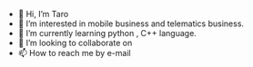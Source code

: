 - 👋 Hi, I’m Taro
- 👀 I’m interested in mobile business and telematics business.
- 🌱 I’m currently learning python , C++ language.
- 💞️ I’m looking to collaborate on 
- 📫 How to reach me by e-mail

<!---
taroxxxreds/taroxxxreds is a ✨ special ✨ repository because its `README.md` (this file) appears on your GitHub profile.
You can click the Preview link to take a look at your changes.
--->
